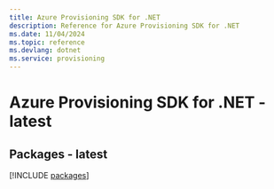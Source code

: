 ```yaml
---
title: Azure Provisioning SDK for .NET
description: Reference for Azure Provisioning SDK for .NET
ms.date: 11/04/2024
ms.topic: reference
ms.devlang: dotnet
ms.service: provisioning
---
```

# Azure Provisioning SDK for .NET - latest
## Packages - latest
[!INCLUDE [packages](provisioning-index.md)]
